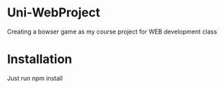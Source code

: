 # Uni-WebProject
Creating a bowser game as my course project for WEB development class
# Installation
Just run npm install
